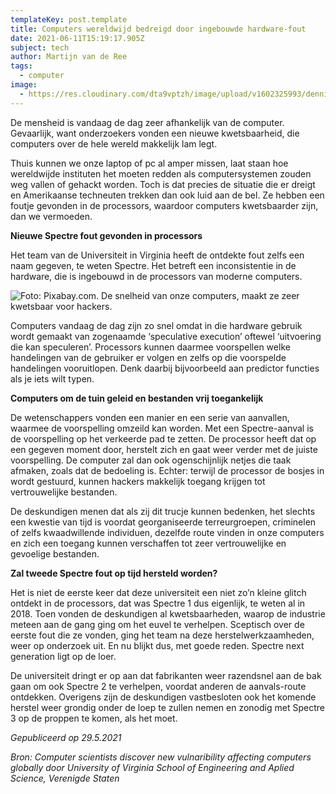 ```yaml
---
templateKey: post.template
title: Computers wereldwijd bedreigd door ingebouwde hardware-fout
date: 2021-06-11T15:19:17.905Z
subject: tech
author: Martijn van de Ree
tags:
  - computer
image:
  - https://res.cloudinary.com/dta9vptzh/image/upload/v1602325993/dennisStassen/dennis_voor_de_klas.jpg
---
```

De mensheid is vandaag de dag zeer afhankelijk van de computer. Gevaarlijk, want onderzoekers vonden een nieuwe kwetsbaarheid, die computers over de hele wereld makkelijk lam legt.

Thuis kunnen we onze laptop of pc al amper missen, laat staan hoe wereldwijde instituten het moeten redden als computersystemen zouden weg vallen of gehackt worden. Toch is dat precies de situatie die er dreigt en Amerikaanse techneuten trekken dan ook luid aan de bel. Ze hebben een foutje gevonden in de processors, waardoor computers kwetsbaarder zijn, dan we vermoeden.

**Nieuwe Spectre fout gevonden in processors**

Het team van de Universiteit in Virginia heeft de ontdekte fout zelfs een naam gegeven, te weten Spectre. Het betreft een inconsistentie in de hardware, die is ingebouwd in de processors van moderne computers.

![Foto: Pixabay.com. De snelheid van onze computers, maakt ze zeer kwetsbaar voor hackers.](/img/man-vraagteken-computer.jpg)

Computers vandaag de dag zijn zo snel omdat in die hardware gebruik wordt gemaakt van zogenaamde ‘speculative execution’ oftewel ‘uitvoering die kan speculeren’. Processors kunnen daarmee voorspellen welke handelingen van de gebruiker er volgen en zelfs op die voorspelde handelingen vooruitlopen. Denk daarbij bijvoorbeeld aan predictor functies als je iets wilt typen.

**Computers om de tuin geleid en bestanden vrij toegankelijk**

De wetenschappers vonden een manier en een serie van aanvallen, waarmee de voorspelling omzeild kan worden. Met een Spectre-aanval is de voorspelling op het verkeerde pad te zetten. De processor heeft dat op een gegeven moment door, herstelt zich en gaat weer verder met de juiste voorspelling. De computer zal dan ook ogenschijnlijk netjes die taak afmaken, zoals dat de bedoeling is. Echter: terwijl de processor de bosjes in wordt gestuurd, kunnen hackers makkelijk toegang krijgen tot vertrouwelijke bestanden.

De deskundigen menen dat als zij dit trucje kunnen bedenken, het slechts een kwestie van tijd is voordat georganiseerde terreurgroepen, criminelen of zelfs kwaadwillende individuen, dezelfde route vinden in onze computers en zich een toegang kunnen verschaffen tot zeer vertrouwelijke en gevoelige bestanden.

**Zal tweede Spectre fout op tijd hersteld worden?**

Het is niet de eerste keer dat deze universiteit een niet zo’n kleine glitch ontdekt in de processors, dat was Spectre 1 dus eigenlijk, te weten al in 2018. Toen vonden de deskundigen al kwetsbaarheden, waarop de industrie meteen aan de gang ging om het euvel te verhelpen. Sceptisch over de eerste fout die ze vonden, ging het team na deze herstelwerkzaamheden, weer op onderzoek uit. En nu blijkt dus, met goede reden. Spectre next generation ligt op de loer.

De universiteit dringt er op aan dat fabrikanten weer razendsnel aan de bak gaan om ook Spectre 2 te verhelpen, voordat anderen de aanvals-route ontdekken. Overigens zijn de deskundigen vastbesloten ook het komende herstel weer grondig onder de loep te zullen nemen en zonodig met Spectre 3 op de proppen te komen, als het moet.

*Gepubliceerd op 29.5.2021*

*Bron: Computer scientists discover new vulnaribility affecting computers globally door University of Virginia School of Engineering and Aplied Science, Verenigde Staten*